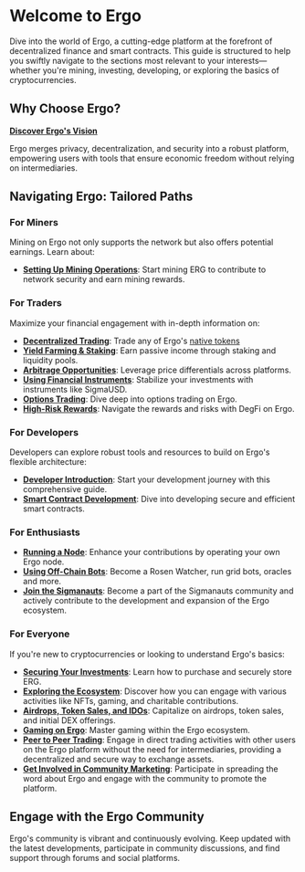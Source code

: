 # Welcome to Ergo

Dive into the world of Ergo, a cutting-edge platform at the forefront of decentralized finance and smart contracts. This guide is structured to help you swiftly navigate to the sections most relevant to your interests—whether you're mining, investing, developing, or exploring the basics of cryptocurrencies.

## Why Choose Ergo?

[**Discover Ergo's Vision**](why.md)

Ergo merges privacy, decentralization, and security into a robust platform, empowering users with tools that ensure economic freedom without relying on intermediaries.

## Navigating Ergo: Tailored Paths

### For Miners

Mining on Ergo not only supports the network but also offers potential earnings. Learn about:

- **[Setting Up Mining Operations](autolykos.md)**: Start mining ERG to contribute to network security and earn mining rewards.

### For Traders

Maximize your financial engagement with in-depth information on:

- **[Decentralized Trading](dex.md)**: Trade any of Ergo's [native tokens](https://cruxfinance.io/tokens)
- **[Yield Farming & Staking](yield.md)**: Earn passive income through staking and liquidity pools.
- **[Arbitrage Opportunities](arb.md)**: Leverage price differentials across platforms.
- **[Using Financial Instruments](sigmausd.md)**: Stabilize your investments with instruments like SigmaUSD.
- **[Options Trading](tutorials/trading-options.md)**: Dive deep into options trading on Ergo.
- **[High-Risk Rewards](degfi.md)**: Navigate the rewards and risks with DegFi on Ergo.

### For Developers

Developers can explore robust tools and resources to build on Ergo's flexible architecture:

- **[Developer Introduction](get-started.md)**: Start your development journey with this comprehensive guide.
- **[Smart Contract Development](ergoscript.md)**: Dive into developing secure and efficient smart contracts.

### For Enthusiasts

- **[Running a Node](install.md)**: Enhance your contributions by operating your own Ergo node.
- **[Using Off-Chain Bots](off-chain.md)**: Become a Rosen Watcher, run grid bots, oracles and more.
- **[Join the Sigmanauts](sigmanauts.md)**: Become a part of the Sigmanauts community and actively contribute to the development and expansion of the Ergo ecosystem.

### For Everyone

If you're new to cryptocurrencies or looking to understand Ergo's basics:

- **[Securing Your Investments](https://ergonaut.space/en/Guides/yield/getting-started)**: Learn how to purchase and securely store ERG.
- **[Exploring the Ecosystem](use-cases-overview.md)**: Discover how you can engage with various activities like NFTs, gaming, and charitable contributions.
- **[Airdrops, Token Sales, and IDOs](airdrops.md)**: Capitalize on airdrops, token sales, and initial DEX offerings.
- **[Gaming on Ergo](gaming-tutorial.md)**: Master gaming within the Ergo ecosystem.
- **[Peer to Peer Trading](p2p-trading.md)**: Engage in direct trading activities with other users on the Ergo platform without the need for intermediaries, providing a decentralized and secure way to exchange assets.
- **[Get Involved in Community Marketing](marketing.md)**: Participate in spreading the word about Ergo and engage with the community to promote the platform.

## Engage with the Ergo Community

Ergo's community is vibrant and continuously evolving. Keep updated with the latest developments, participate in community discussions, and find support through forums and social platforms.
